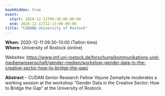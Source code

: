 ```yaml
---
bookHidden: true
event:
  start: 2020-12-11T09:30:00-00:00
  end: 2020-12-11T12:13:00-00:00
title: "CUDAN@ University of Rostock"
---
```


**When:** 2020-12-11 09:30-13:00 (Tallinn time)  
**Where:** University of Rostock (online)   

Websites: https://www.imf.uni-rostock.de/forschung/kommunikations-und-medienwissenschaft/gender-medien/workshop-gender-data-in-the-creative-sector-how-to-bridge-the-gap/  

<!--more-->
**Abstract** – CUDAN Senior Research Fellow Vejune Zemaityte moderates a working session at the workshop “Gender Data in the Creative Sector: How to Bridge the Gap” at the University of Rostock.